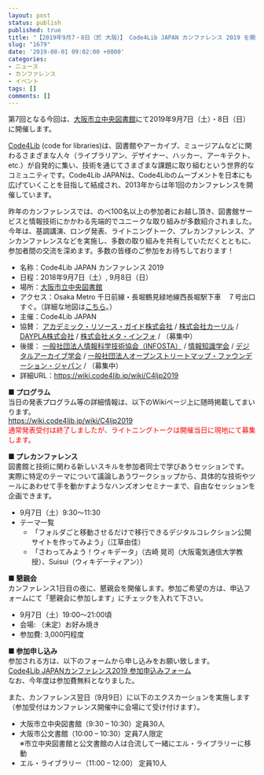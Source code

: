 ```yaml
---
layout: post
status: publish
published: true
title: "【2019年9月7・8日（於 大阪）】 Code4Lib JAPAN カンファレンス 2019 を開催します（参加者募集）"
slug: "1679"
date: '2019-08-01 09:02:00 +0000'
categories:
- ニュース
- カンファレンス
- イベント
tags: []
comments: []
---
```

<p>第7回となる今回は、<a title="大阪市立中央図書館" href="https://www.oml.city.osaka.lg.jp/index.php?page_id=134" target="_blank" style="border-radius: 5px;">大阪市立中央図書館</a>にて2019年9月7日（土）・8日（日）に開催します。</p>
<p><a href="https://code4lib.org/" target="_blank" style="border-radius: 5px;">Code4Lib</a> (code for libraries)は、図書館やアーカイブ、ミュージアムなどに関わるさまざまな人々（ライブラリアン、デザイナー、ハッカー、アーキテクト、etc.）が自発的に集い、技術を通じてさまざまな課題に取り組むという世界的なコミュニティです。Code4Lib JAPANは、Code4Libのムーブメントを日本にも広げていくことを目指して結成され、2013年からは年1回のカンファレンスを開催しています。</p>
<p>昨年のカンファレンスでは、のべ100名以上の参加者にお越し頂き、図書館サービスと情報技術にかかわる先端的でユニークな取り組みが多数紹介されました。今年は、基調講演、ロング発表、ライトニングトーク、プレカンファレンス、アンカンファレンスなどを実施し、多数の取り組みを共有していただくとともに、参加者間の交流を深めます。多数の皆様のご参加をお待ちしております！</p>
<ul>
<li>名称：Code4Lib JAPAN カンファレンス 2019</li>
<li>日程：2018年9月7日（土）, 9月8日（日）</li>
<li>場所：<a title="大阪市立中央図書館" href="https://www.oml.city.osaka.lg.jp/index.php?page_id=134" target="_blank" style="border-radius: 5px;">大阪市立中央図書館</a></li>
<li>アクセス：Osaka Metro 千日前線・長堀鶴見緑地線西長堀駅下車　７号出口すぐ。（詳細な地図は<a href="https://www.oml.city.osaka.lg.jp/?page_id=292" target="_blank" style="border-radius: 5px;">こちら</a>。）</li>
<li>主催：Code4Lib JAPAN</li>
<li>協賛： <a target="_blank" href="http://arg-corp.jp/" style="border-radius: 5px;">アカデミック・リソース・ガイド株式会社</a> / <a target="_blank" href="https://calil.jp/" style="border-radius: 5px;">株式会社カーリル</a> / <a target="_blank" href="http://daypla.co.jp/" style="border-radius: 5px;">DAYPLA株式会社</a> / <a target="_blank" href="https://www.meta-info.co.jp/" style="border-radius: 5px;">株式会社メタ・インフォ</a> / （募集中）</li>
<li>後援： <a target="_blank" href="https://www.infosta.or.jp/" style="border-radius: 5px;"> 一般社団法人情報科学技術協会（INFOSTA）</a> / <a target="_blank" href="http://jsik.jp" style="border-radius: 5px;">情報知識学会</a> / <a target="_blank" href="http://digitalarchivejapan.org/" style="border-radius: 5px;">デジタルアーカイブ学会</a> / <a target="_blank" href="https://www.osmf.jp/" style="border-radius: 5px;">一般社団法人オープンストリートマップ・ファウンデーション・ジャパン</a> / （募集中）</li>
<li>詳細URL：<a title="https://wiki.code4lib.jp/wiki/C4ljp2019" href="https://wiki.code4lib.jp/wiki/C4ljp2019" style="border-radius: 5px;">https://wiki.code4lib.jp/wiki/C4ljp2019</a></li>
</ul>
<div>
<p><strong>■ プログラム</strong><br />
当日の発表プログラム等の詳細情報は、以下のWikiページ上に随時掲載してまいります。<br />
<a href="https://wiki.code4lib.jp/wiki/C4ljp2019">https://wiki.code4lib.jp/wiki/C4ljp2019</a><br />
<span style="color: red">通常発表受付は終了しましたが、ライトニングトークは開催当日に現地にて募集します。</span></p>
<p><strong>■ プレカンファレンス</strong><br />
図書館と技術に関わる新しいスキルを参加者同士で学びあうセッションです。 実際に特定のテーマについて議論しあうワークショップから、具体的な技術やツールにあわせて手を動かすようなハンズオンセミナーまで、自由なセッションを企画できます。</p>
<ul>
<li>9月7日（土）9:30～11:30</li>
<li>テーマ一覧
<ul>
<li>「フォルダごと移動させるだけで移行できるデジタルコレクション公開サイトを作ってみよう」（江草由佳）</li>
<li> 「さわってみよう！ウィキデータ」（古崎 晃司（大阪電気通信大学教授）、Suisui（ウィキデーティアン））</li>
</ul>
</li>
</ul>
<p><strong>■ 懇親会</strong><br />
カンファレンス1日目の夜に、懇親会を開催します。参加ご希望の方は、申込フォームにて「懇親会に参加します」にチェックを入れて下さい。</p>
<ul>
<li>9月7日（土）19:00～21:00頃</li>
<li>会場: （未定）お好み焼き</li>
<li>参加費: 3,000円程度</li>
</ul>
<p><strong>■ 参加申し込み</strong><br />
参加される方は、以下のフォームから申し込みをお願い致します。<br />
<a href="/2019/08/1672">Code4Lib JAPANカンファレンス2019 参加申込みフォーム</a><br />
なお、今年度は参加費無料となりました。</p>
<p>また、カンファレンス翌日（9月9日）に以下のエクスカーションを実施します（参加受付はカンファレンス開催中に会場にて受け付けます）。</p>
<ul>
<li>大阪市立中央図書館（9:30 &#8211; 10:30）定員30人</li>
<li>大阪市公文書館（10:00 &#8211; 10:30）定員7人限定<br/>※市立中央図書館と公文書館の人は合流して一緒にエル・ライブラリーに移動</li>
<li>エル・ライブラリー（11:00 &#8211; 12:00） 定員10人</li>
</ul>
</div>